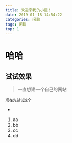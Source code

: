 ```yaml
---
title: 欢迎来我的小屋！
date: 2019-01-18 14:54:22
categories: 闲聊
tags: 闲聊
top: 1
---
```

# 哈哈 #

## 试试效果 ##

> 一直想建一个自己的网站

    现在先试试这个
- 
1. aa
1. bb
1. cc
1. dd
